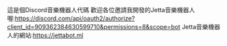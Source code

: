 這是個Discord音樂機器人代碼
歡迎各位邀請我開發的Jetta音樂機器人喔:https://discord.com/api/oauth2/authorize?client_id=909362384630599710&permissions=8&scope=bot
Jetta音樂機器人的網站:https://jettabot.ml
